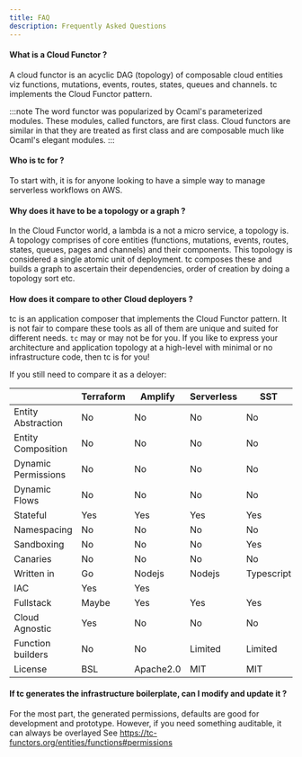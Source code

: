 ```yaml
---
title: FAQ
description: Frequently Asked Questions
---
```


#### What is a Cloud Functor ?
A cloud functor is an acyclic DAG (topology) of composable cloud entities viz functions, mutations, events, routes, states, queues and channels. tc implements the Cloud Functor pattern.

:::note
The word functor was popularized by Ocaml's parameterized modules. These modules, called functors, are first class. Cloud functors are similar in that they are treated as first class and are composable much like Ocaml's elegant modules.
:::

#### Who is tc for ?

To start with, it is for anyone looking to have a simple way to manage serverless workflows on AWS.

#### Why does it have to be a topology or a graph ?

In the Cloud Functor world, a lambda is a not a micro service, a topology is. A topology comprises of core entities (functions, mutations, events, routes, states, queues, pages and channels) and their components. This topology is considered a single atomic unit of deployment. tc composes these and builds a graph to ascertain their dependencies, order of creation by doing a topology sort etc.

#### How does it compare to other Cloud deployers ?

tc is an application composer that implements the Cloud Functor pattern. It is not fair to compare these tools as all of them are unique and suited for different needs. `tc` may or may not be for you. If you like to express your architecture and application topology at a high-level with minimal or no infrastructure code, then tc is for you!

If you still need to compare it as a deloyer:



|                     | Terraform | Amplify   | Serverless | SST        | tc            |
|---------------------|-----------|-----------|------------|------------|---------------|
| Entity Abstraction  | No        | No        | No         | No         | Yes           |
| Entity Composition  | No        | No        | No         | No         | Yes           |
| Dynamic Permissions | No        | No        | No         | No         | Yes           |
| Dynamic Flows       | No        | No        | No         | No         | Yes           |
| Stateful            | Yes       | Yes       | Yes        | Yes        | No            |
| Namespacing         | No        | No        | No         | No         | Yes           |
| Sandboxing          | No        | No        | No         | Yes        | Yes           |
| Canaries            | No        | No        | No         | No         | Yes           |
| Written in          | Go        | Nodejs    | Nodejs     | Typescript | Rust          |
| IAC                 | Yes       | Yes       |            |            | Generated     |
| Fullstack           | Maybe     | Yes       | Yes        | Yes        | Yes           |
| Cloud Agnostic      | Yes       | No        | No         | No         |               |
| Function builders   | No        | No        | Limited    | Limited    | Sophisticated |
| License             | BSL       | Apache2.0 | MIT        | MIT        | MIT           |

#### If tc generates the infrastructure boilerplate, can I modify and update it ?

For the most part,  the generated permissions, defaults are good for development and prototype. However, if you need something auditable, it can always be overlayed See https://tc-functors.org/entities/functions#permissions
